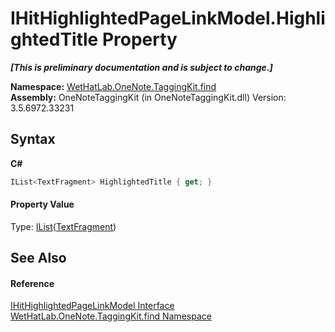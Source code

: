 # IHitHighlightedPageLinkModel.HighlightedTitle Property 
 _**\[This is preliminary documentation and is subject to change.\]**_

**Namespace:**&nbsp;<a href="0e3a8efd-07d2-1709-b1cd-709153222081">WetHatLab.OneNote.TaggingKit.find</a><br />**Assembly:**&nbsp;OneNoteTaggingKit (in OneNoteTaggingKit.dll) Version: 3.5.6972.33231

## Syntax

**C#**<br />
``` C#
IList<TextFragment> HighlightedTitle { get; }
```


#### Property Value
Type: <a href="http://msdn2.microsoft.com/en-us/library/5y536ey6" target="_blank">IList</a>(<a href="f320e495-7b74-f8c1-98f7-e408d87aac42">TextFragment</a>)

## See Also


#### Reference
<a href="cfcd45b7-ae14-e8db-1585-40c83a73e450">IHitHighlightedPageLinkModel Interface</a><br /><a href="0e3a8efd-07d2-1709-b1cd-709153222081">WetHatLab.OneNote.TaggingKit.find Namespace</a><br />
